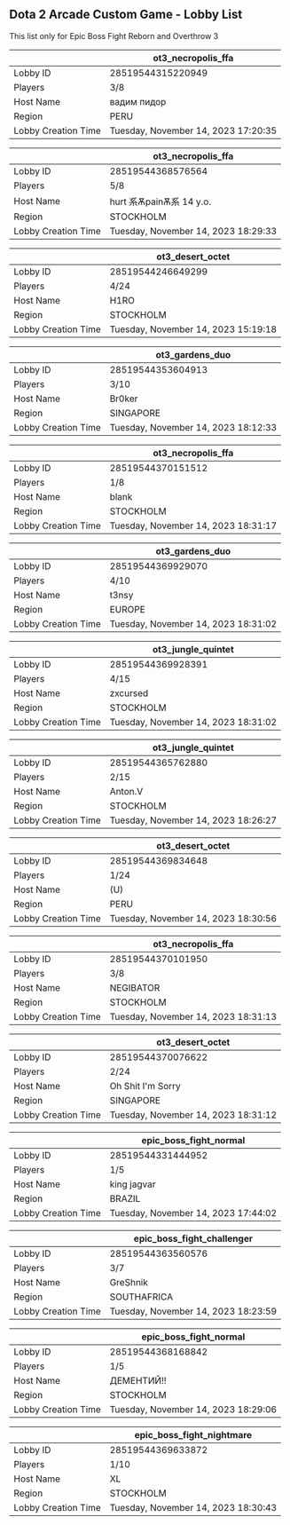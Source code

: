 ## Dota 2 Arcade Custom Game - Lobby List

This list only for Epic Boss Fight Reborn and Overthrow 3

|  | ot3_necropolis_ffa |
| ------ | ------ |
| Lobby ID | 28519544315220949 |
| Players | 3/8 |
| Host Name | вадим пидор |
| Region | PERU |
| Lobby Creation Time | Tuesday, November 14, 2023 17:20:35 |


|  | ot3_necropolis_ffa |
| ------ | ------ |
| Lobby ID | 28519544368576564 |
| Players | 5/8 |
| Host Name | hurt 系ѪpainѪ系 14 y.o. |
| Region | STOCKHOLM |
| Lobby Creation Time | Tuesday, November 14, 2023 18:29:33 |


|  | ot3_desert_octet |
| ------ | ------ |
| Lobby ID | 28519544246649299 |
| Players | 4/24 |
| Host Name | H1RO |
| Region | STOCKHOLM |
| Lobby Creation Time | Tuesday, November 14, 2023 15:19:18 |


|  | ot3_gardens_duo |
| ------ | ------ |
| Lobby ID | 28519544353604913 |
| Players | 3/10 |
| Host Name | Br0ker |
| Region | SINGAPORE |
| Lobby Creation Time | Tuesday, November 14, 2023 18:12:33 |


|  | ot3_necropolis_ffa |
| ------ | ------ |
| Lobby ID | 28519544370151512 |
| Players | 1/8 |
| Host Name | blank |
| Region | STOCKHOLM |
| Lobby Creation Time | Tuesday, November 14, 2023 18:31:17 |


|  | ot3_gardens_duo |
| ------ | ------ |
| Lobby ID | 28519544369929070 |
| Players | 4/10 |
| Host Name | t3nsy |
| Region | EUROPE |
| Lobby Creation Time | Tuesday, November 14, 2023 18:31:02 |


|  | ot3_jungle_quintet |
| ------ | ------ |
| Lobby ID | 28519544369928391 |
| Players | 4/15 |
| Host Name | zxcursed |
| Region | STOCKHOLM |
| Lobby Creation Time | Tuesday, November 14, 2023 18:31:02 |


|  | ot3_jungle_quintet |
| ------ | ------ |
| Lobby ID | 28519544365762880 |
| Players | 2/15 |
| Host Name | Anton.V |
| Region | STOCKHOLM |
| Lobby Creation Time | Tuesday, November 14, 2023 18:26:27 |


|  | ot3_desert_octet |
| ------ | ------ |
| Lobby ID | 28519544369834648 |
| Players | 1/24 |
| Host Name | (U) |
| Region | PERU |
| Lobby Creation Time | Tuesday, November 14, 2023 18:30:56 |


|  | ot3_necropolis_ffa |
| ------ | ------ |
| Lobby ID | 28519544370101950 |
| Players | 3/8 |
| Host Name | NEGIBATOR |
| Region | STOCKHOLM |
| Lobby Creation Time | Tuesday, November 14, 2023 18:31:13 |


|  | ot3_desert_octet |
| ------ | ------ |
| Lobby ID | 28519544370076622 |
| Players | 2/24 |
| Host Name | Oh Shit I'm Sorry |
| Region | SINGAPORE |
| Lobby Creation Time | Tuesday, November 14, 2023 18:31:12 |


|  | epic_boss_fight_normal |
| ------ | ------ |
| Lobby ID | 28519544331444952 |
| Players | 1/5 |
| Host Name | king jagvar |
| Region | BRAZIL |
| Lobby Creation Time | Tuesday, November 14, 2023 17:44:02 |


|  | epic_boss_fight_challenger |
| ------ | ------ |
| Lobby ID | 28519544363560576 |
| Players | 3/7 |
| Host Name | GreShnik |
| Region | SOUTHAFRICA |
| Lobby Creation Time | Tuesday, November 14, 2023 18:23:59 |


|  | epic_boss_fight_normal |
| ------ | ------ |
| Lobby ID | 28519544368168842 |
| Players | 1/5 |
| Host Name | ДЕМЕНТИЙ!! |
| Region | STOCKHOLM |
| Lobby Creation Time | Tuesday, November 14, 2023 18:29:06 |


|  | epic_boss_fight_nightmare |
| ------ | ------ |
| Lobby ID | 28519544369633872 |
| Players | 1/10 |
| Host Name | XL |
| Region | STOCKHOLM |
| Lobby Creation Time | Tuesday, November 14, 2023 18:30:43 |


